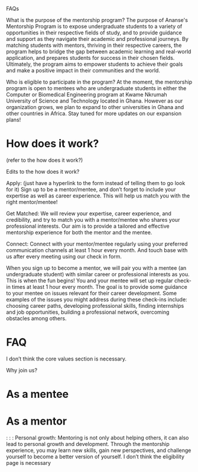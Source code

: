 FAQs


What is the purpose of the mentorship program?
The purpose of Ananse's Mentorship Program is to expose undergraduate students to a variety of opportunities in their respective fields of study, and to provide guidance and support as they navigate their academic and professional journeys. By matching students with mentors, thriving in their respective careers, the program helps to bridge the gap between academic learning and real-world application, and prepares students for success in their chosen fields. Ultimately, the program aims to empower students to achieve their goals and make a positive impact in their communities and the world.


Who is eligible to participate in the program?
At the moment, the mentorship program is open to mentees who are undergraduate students in either the Computer or Biomedical Engineering program at Kwame Nkrumah University of Science and Technology located in Ghana. However as our organization grows, we plan to expand to other universities in Ghana and other countries in Africa. Stay tuned for more updates on our expansion plans!


# How does it work?
(refer to the how does it work?)

Edits to the how does it work?

Apply: (just have a hyperlink to the form instead of telling them to go look for it) Sign up to be a mentor/mentee, and don’t forget to include your expertise as well as career experience. This will help us match you with the right mentor/mentee!


Get Matched: We will review your expertise, career experience, and credibility, and try to match you with a mentor/mentee who shares your professional interests. Our aim is to provide a tailored and effective mentorship experience for both the mentor and the mentee.


Connect: Connect with your mentor/mentee regularly using your preferred communication channels at least 1 hour every month. And touch base with us after every meeting using our check in form.


When you sign up to become a mentor, we will pair you with a mentee (an undergraduate student) with similar career or professional interests as you. This is when the fun begins! You and your mentee will set up regular check-in times at least 1 hour every month. The goal is to provide some guidance to your mentee on issues relevant for their career development. Some examples of the issues you might address during these check-ins include: choosing career paths, developing professional skills, finding internships and job opportunities, building a professional network, overcoming obstacles among others.

# FAQ







I don’t think the core values section is necessary.



Why join us?



# As a mentee


# As a mentor

: 
: 
: 
Personal growth: Mentoring is not only about helping others, it can also lead to personal growth and development. Through the mentorship experience, you may learn new skills, gain new perspectives, and challenge yourself to become a better version of yourself.
I don’t think the eligibility page is necessary

